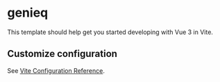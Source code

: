 # genieq

This template should help get you started developing with Vue 3 in Vite.

## Customize configuration

See [Vite Configuration Reference](https://vite.dev/config/).